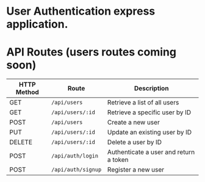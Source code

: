 # User Authentication express application.

# API Routes (users routes coming soon)

| HTTP Method | Route              | Description                            |
| ----------- | ------------------ | -------------------------------------- |
| GET         | `/api/users`       | Retrieve a list of all users           |
| GET         | `/api/users/:id`   | Retrieve a specific user by ID         |
| POST        | `/api/users`       | Create a new user                      |
| PUT         | `/api/users/:id`   | Update an existing user by ID          |
| DELETE      | `/api/users/:id`   | Delete a user by ID                    |
| POST        | `/api/auth/login`  | Authenticate a user and return a token |
| POST        | `/api/auth/signup` | Register a new user                    |
